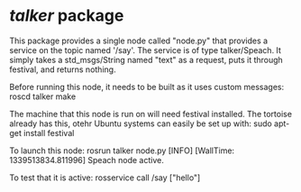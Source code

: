 *talker* package
================

This package provides a single node called "node.py" that provides a service on the topic named '/say'. The service is of type talker/Speach. It simply takes a std_msgs/String named "text" as a request, puts it through festival, and returns nothing.

Before running this node, it needs to be built as it uses custom messages:
  roscd talker
  make

The machine that this node is run on will need festival installed. The tortoise already has this, otehr Ubuntu systems can easily be set up with:
  sudo apt-get install festival

To launch this node:
  rosrun talker node.py
[INFO] [WallTime: 1339513834.811996] Speach node active.

To test that it is active:
  rosservice call /say ["hello"]




